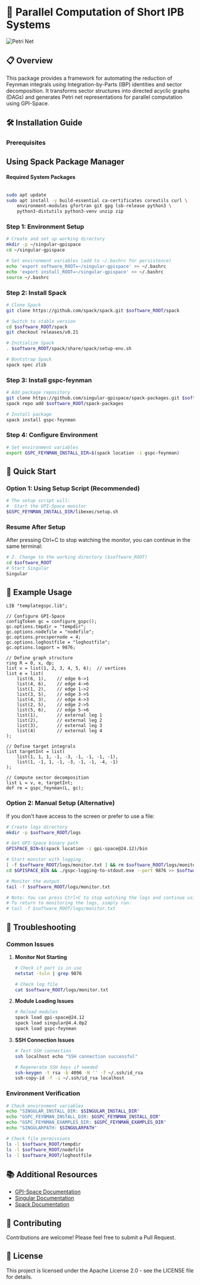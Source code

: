 # 🚀 Parallel Computation of Short IPB Systems

![Petri Net](template/cmake/modules/web.png)

## 📋 Overview

This package provides a framework for automating the reduction of Feynman integrals using Integration-by-Parts (IBP) identities and sector decomposition. It transforms sector structures into directed acyclic graphs (DAGs) and generates Petri net representations for parallel computation using GPI-Space.

## 🛠️ Installation Guide

### Prerequisites

## **Using Spack Package Manager**

#### Required System Packages
```bash

sudo apt update
sudo apt install -y build-essential ca-certificates coreutils curl \
    environment-modules gfortran git gpg lsb-release python3 \
    python3-distutils python3-venv unzip zip
```

### Step 1: Environment Setup

```bash
# Create and set up working directory
mkdir -p ~/singular-gpispace
cd ~/singular-gpispace

# Set environment variables (add to ~/.bashrc for persistence)
echo 'export software_ROOT=~/singular-gpispace' >> ~/.bashrc
echo 'export install_ROOT=~/singular-gpispace' >> ~/.bashrc
source ~/.bashrc
```

### Step 2: Install Spack

```bash
# Clone Spack
git clone https://github.com/spack/spack.git $software_ROOT/spack

# Switch to stable version
cd $software_ROOT/spack
git checkout releases/v0.21

# Initialize Spack
. $software_ROOT/spack/share/spack/setup-env.sh

# Bootstrap Spack
spack spec zlib
```

### Step 3: Install gspc-feynman

```bash
# Add package repository
git clone https://github.com/singular-gpispace/spack-packages.git $software_ROOT/spack-packages
spack repo add $software_ROOT/spack-packages

# Install package
spack install gspc-feynman
```

### Step 4: Configure Environment

```bash
# Set environment variables
export GSPC_FEYNMAN_INSTALL_DIR=$(spack location -i gspc-feynman)
```

## 🚀 Quick Start

### Option 1: Using Setup Script (Recommended)

```bash
# The setup script will:
#  Start the GPI-Space monitor
$GSPC_FEYNMAN_INSTALL_DIR/libexec/setup.sh
```

### Resume After Setup

After pressing Ctrl+C to stop watching the monitor, you can continue in the same terminal:

```bash
# 2. Change to the working directory ($software_ROOT)
cd $software_ROOT
# Start Singular
Singular
```

## 🧪 Example Usage

```singular
LIB "templategspc.lib";

// Configure GPI-Space
configToken gc = configure_gspc();
gc.options.tmpdir = "tempdir";
gc.options.nodefile = "nodefile";
gc.options.procspernode = 4;
gc.options.loghostfile = "loghostfile";
gc.options.logport = 9876;

// Define graph structure
ring R = 0, x, dp;
list v = list(1, 2, 3, 4, 5, 6);  // vertices
list e = list(
    list(6, 1),    // edge 6->1
    list(4, 6),    // edge 4->6
    list(1, 2),    // edge 1->2
    list(3, 5),    // edge 3->5
    list(4, 3),    // edge 4->3
    list(2, 5),    // edge 2->5
    list(5, 6),    // edge 5->6
    list(1),       // external leg 1
    list(2),       // external leg 2
    list(3),       // external leg 3
    list(4)        // external leg 4
);

// Define target integrals
list targetInt = list(
    list(1, 1, 1, -1, -3, -1, -1, -1, -1),
    list(1, -1, 1, -1, -3, -1, -1, -4, -1)
);

// Compute sector decomposition
list L = v, e, targetInt;
def re = gspc_feynman(L, gc);
```

### Option 2: Manual Setup (Alternative)

If you don't have access to the screen or prefer to use  a file:

```bash
# Create logs directory
mkdir -p $software_ROOT/logs

# Get GPI-Space binary path
GPISPACE_BIN=$(spack location -i gpi-space@24.12)/bin

# Start monitor with logging
[ -f $software_ROOT/logs/monitor.txt ] && rm $software_ROOT/logs/monitor.txt
cd $GPISPACE_BIN && ./gspc-logging-to-stdout.exe --port 9876 >> $software_ROOT/logs/monitor.txt 2>&1 &

# Monitor the output
tail -f $software_ROOT/logs/monitor.txt

# Note: You can press Ctrl+C to stop watching the logs and continue using the same terminal
# To return to monitoring the logs, simply run:
# tail -f $software_ROOT/logs/monitor.txt
```

## 🔧 Troubleshooting

### Common Issues

1. **Monitor Not Starting**
   ```bash
   # Check if port is in use
   netstat -tuln | grep 9876
   
   # Check log file
   cat $software_ROOT/logs/monitor.txt
   ```

2. **Module Loading Issues**
   ```bash
   # Reload modules
   spack load gpi-space@24.12
   spack load singular@4.4.0p2
   spack load gspc-feynman
   ```

3. **SSH Connection Issues**
   ```bash
   # Test SSH connection
   ssh localhost echo "SSH connection successful"
   
   # Regenerate SSH keys if needed
   ssh-keygen -t rsa -b 4096 -N '' -f ~/.ssh/id_rsa
   ssh-copy-id -f -i ~/.ssh/id_rsa localhost
   ```

### Environment Verification

```bash
# Check environment variables
echo "SINGULAR_INSTALL_DIR: $SINGULAR_INSTALL_DIR"
echo "GSPC_FEYNMAN_INSTALL_DIR: $GSPC_FEYNMAN_INSTALL_DIR"
echo "GSPC_FEYNMAN_EXAMPLES_DIR: $GSPC_FEYNMAN_EXAMPLES_DIR"
echo "SINGULARPATH: $SINGULARPATH"

# Check file permissions
ls -l $software_ROOT/tempdir
ls -l $software_ROOT/nodefile
ls -l $software_ROOT/loghostfile
```

## 📚 Additional Resources

- [GPI-Space Documentation](https://github.com/singular-gpispace/gspc-feynman)
- [Singular Documentation](https://www.singular.uni-kl.de/)
- [Spack Documentation](https://spack.readthedocs.io/)

## 🤝 Contributing

Contributions are welcome! Please feel free to submit a Pull Request.

## 📄 License

This project is licensed under the Apache License 2.0 - see the LICENSE file for details.
